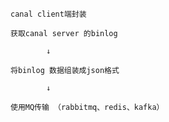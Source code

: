    canal client端封装

    获取canal server 的binlog

            ↓

    将binlog 数据组装成json格式

            ↓

    使用MQ传输 （rabbitmq、redis、kafka）

